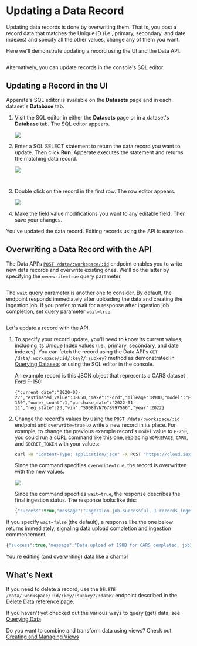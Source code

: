 # Updating a Data Record

Updating data records is done by overwriting them. That is, you post a record data that matches the Unique ID (i.e., primary, secondary, and date indexes) and specify all the other values, change any of them you want.

Here we'll demonstrate updating a record using the UI and the Data API. 

``` {note} Values of indexed properties are immutable. If you want to "change" the value of an indexed record's property, you can in essence replace the record by adding a new record with the values you want and deleting the old record.
```

Alternatively, you can update records in the console's SQL editor.

## Updating a Record in the UI

Apperate's SQL editor is available on the **Datasets** page and in each dataset's **Database** tab. 

1. Visit the SQL editor in either the **Datasets** page or in a dataset's **Database** tab. The SQL editor appears.

    ![](./updating-a-data-record/database-page.png)

1. Enter a SQL SELECT statement to return the data record you want to update. Then click **Run**. Apperate executes the statement and returns the matching data record.

    ![](./updating-a-data-record/select-a-car.png)

    ``` {important} Make sure the record you want is in the first row. Otherwise, narrow your search so that it's the only record returned. 
    ```

    ``` {important} WHERE clauses must only operate on indexed properties (columns). See the Unique Index components [here](../managing-your-data/understanding-datasets.md#indexing-with-unique-index).
    ```

1. Double click on the record in the first row. The row editor appears.

    ![](./updating-a-data-record/edit-row-in-ui.png)

1. Make the field value modifications you want to any editable field. Then save your changes.

You've updated the data record. Editing records using the API is easy too.

## Overwriting a Data Record with the API

The Data API's [`POST /data/:workspace/:id`](https://iexcloud.io/docs/apperate-apis/data/ingest-data) endpoint enables you to write new data records and overwrite existing ones. We'll do the latter by specifying the `overwrite=true` query parameter.

``` {note} If you're just getting started with the API, check out the API's [Getting Started](https://iexcloud.io/docs/getting-started) guide.
```

The `wait` query parameter is another one to consider. By default, the endpoint responds immediately after uploading the data and creating the ingestion job. If you prefer to wait for a response after ingestion job completion, set query parameter `wait=true`.

``` {note} You can also check ingestion job status in the console's [Logs pages](../administration/monitoring-deployments.md) or via the [Logs API endpoint](https://iexcloud.io/docs/apperate-apis/logs/get-logs). 
```

Let's update a record with the API.

1. To specify your record update, you'll need to know its current values, including its Unique Index values (i.e., primary, secondary, and date indexes). You can fetch the record using the Data API's `GET /data/:workspace/:id/:key?/:subkey?` method as demonstrated in [Querying Datasets](./querying-data/querying-datasets.md) or using the SQL editor in the console.

    An example record is this JSON object that represents a CARS dataset Ford F-150:

    ```
    {"current_date":"2020-03-27","estimated_value":38650,"make":"Ford","mileage":8900,"model":"F-150","owner_count":1,"purchase_date":"2022-01-11","reg_state":23,"vin":"SD089VN7678997566","year":2022}
    ```

1. Change the record's values by using the [`POST /data/:workspace/:id`](https://iexcloud.io/docs/apperate-apis/data/ingest-data) endpoint and `overwrite=true` to write a new record in its place. For example, to change the previous example record's `model` value to `F-250`, you could run a cURL command like this one, replacing `WORKSPACE`, `CARS`, and `SECRET_TOKEN` with your values:

    ```bash
    curl -H "Content-Type: application/json" -X POST "https://cloud.iexapis.com/v1/data/WORKSPACE/CARS?overwrite=true&wait=true&token=SECRET_TOKEN" -d '[{"current_date":"2020-03-27","estimated_value":38650,"make":"Ford","mileage":8900,"model":"F-250","owner_count":1,"purchase_date":"2022-01-11","vin":"SD089VN7678997566","year":2022}]'
    ```

    Since the command specifies `overwrite=true`, the record is overwritten with the new values.

    ![](./updating-a-data-record/cars-record-udpated.png)

    Since the command specifies `wait=true`, the response describes the final ingestion status. The response looks like this:

    ```javascript
    {"success":true,"message":"Ingestion job successful, 1 records ingested","jobId":"76dc437512094822806af11748987e27","jobUrl":"/v1/jobs/MY/ingest/76dc437512094822806af11748987e27"}
    ```

If you specify `wait=false` (the default), a response like the one below returns immediately, signaling data upload completion and ingestion commencement.

```javascript
{"success":true,"message":"Data upload of 198B for CARS completed, jobId: d5d126b0f8c94a7b8737cb64abed11ae has been created","jobId":"d5d126b0f8c94a7b8737cb64abed11ae","jobUrl":"/v1/jobs/MY/ingest/d5d126b0f8c94a7b8737cb64abed11ae"}
```

You're editing (and overwriting) data like a champ!

## What's Next

If you need to delete a record, use the `DELETE /data/:workspace/:id/:key/:subkey?/:date?` endpoint described in the [Delete Data](https://iexcloud.io/docs/apperate-apis/data/delete-data) reference page.

If you haven't yet checked out the various ways to query (get) data, see [Querying Data](./querying-data.md).

Do you want to combine and transform data using views? Check out [Creating and Managing Views](../managing-your-data/creating-and-managing-views.md)